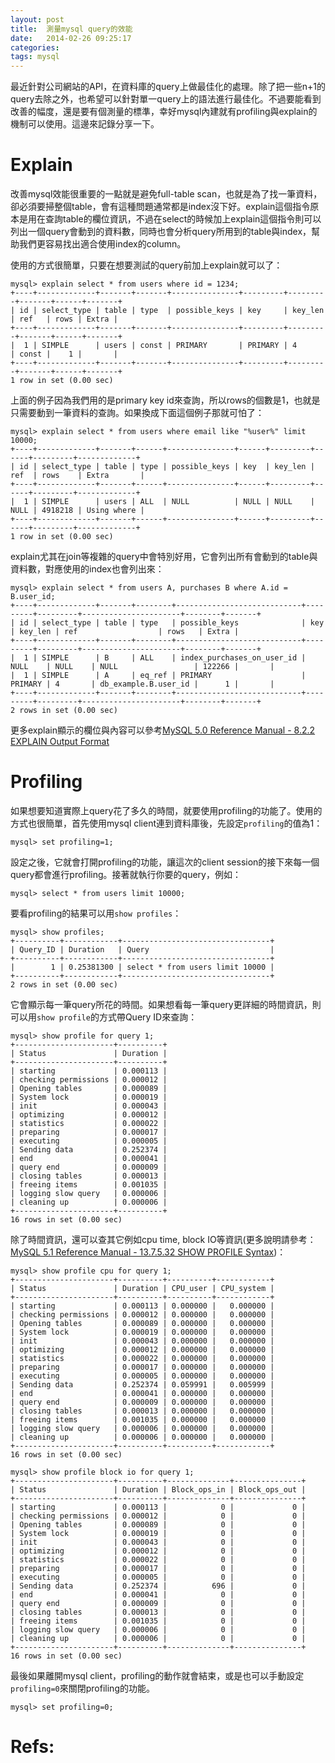 ```yaml
---
layout: post
title:  測量mysql query的效能
date:   2014-02-26 09:25:17
categories:
tags: mysql
---
```


最近針對公司網站的API，在資料庫的query上做最佳化的處理。除了把一些n+1的query去除之外，也希望可以針對單一query上的語法進行最佳化。不過要能看到改善的幅度，還是要有個測量的標準，幸好mysql內建就有profiling與explain的機制可以使用。這邊來記錄分享一下。

# Explain

改善mysql效能很重要的一點就是避免full-table scan，也就是為了找一筆資料，卻必須要掃整個table，會有這種問題通常都是index沒下好。explain這個指令原本是用在查詢table的欄位資訊，不過在select的時候加上explain這個指令則可以列出一個query會動到的資料數，同時也會分析query所用到的table與index，幫助我們更容易找出適合使用index的column。

使用的方式很簡單，只要在想要測試的query前加上explain就可以了：

    mysql> explain select * from users where id = 1234;
    +----+-------------+-------+-------+---------------+---------+---------+-------+------+-------+
    | id | select_type | table | type  | possible_keys | key     | key_len | ref   | rows | Extra |
    +----+-------------+-------+-------+---------------+---------+---------+-------+------+-------+
    |  1 | SIMPLE      | users | const | PRIMARY       | PRIMARY | 4       | const |    1 |       |
    +----+-------------+-------+-------+---------------+---------+---------+-------+------+-------+
    1 row in set (0.00 sec)

上面的例子因為我們用的是primary key id來查詢，所以rows的個數是1，也就是只需要動到一筆資料的查詢。如果換成下面這個例子那就可怕了：

    mysql> explain select * from users where email like "%user%" limit 10000;
    +----+-------------+-------+------+---------------+------+---------+------+---------+-------------+
    | id | select_type | table | type | possible_keys | key  | key_len | ref  | rows    | Extra       |
    +----+-------------+-------+------+---------------+------+---------+------+---------+-------------+
    |  1 | SIMPLE      | users | ALL  | NULL          | NULL | NULL    | NULL | 4918218 | Using where |
    +----+-------------+-------+------+---------------+------+---------+------+---------+-------------+
    1 row in set (0.00 sec)

explain尤其在join等複雜的query中會特別好用，它會列出所有會動到的table與資料數，對應使用的index也會列出來：

    mysql> explain select * from users A, purchases B where A.id = B.user_id;
    +----+-------------+-------+--------+----------------------------+---------+---------+----------------------+--------+-------+
    | id | select_type | table | type   | possible_keys              | key     | key_len | ref                  | rows   | Extra |
    +----+-------------+-------+--------+----------------------------+---------+---------+----------------------+--------+-------+
    |  1 | SIMPLE      | B     | ALL    | index_purchases_on_user_id | NULL    | NULL    | NULL                 | 122266 |       |
    |  1 | SIMPLE      | A     | eq_ref | PRIMARY                    | PRIMARY | 4       | db_example.B.user_id |      1 |       |
    +----+-------------+-------+--------+----------------------------+---------+---------+----------------------+--------+-------+
    2 rows in set (0.00 sec)

更多explain顯示的欄位與內容可以參考[MySQL 5.0 Reference Manual - 8.2.2 EXPLAIN Output Format][doc-explain]

# Profiling

如果想要知道實際上query花了多久的時間，就要使用profiling的功能了。使用的方式也很簡單，首先使用mysql client連到資料庫後，先設定`profiling`的值為1：

    mysql> set profiling=1;

設定之後，它就會打開profiling的功能，讓這次的client session的接下來每一個query都會進行profiling。接著就執行你要的query，例如：

    mysql> select * from users limit 10000;

要看profiling的結果可以用`show profiles`：

    mysql> show profiles;
    +----------+------------+---------------------------------+
    | Query_ID | Duration   | Query                           |
    +----------+------------+---------------------------------+
    |        1 | 0.25381300 | select * from users limit 10000 |
    +----------+------------+---------------------------------+
    2 rows in set (0.00 sec)

它會顯示每一筆query所花的時間。如果想看每一筆query更詳細的時間資訊，則可以用`show profile`的方式帶Query ID來查詢：

    mysql> show profile for query 1;
    +----------------------+----------+
    | Status               | Duration |
    +----------------------+----------+
    | starting             | 0.000113 |
    | checking permissions | 0.000012 |
    | Opening tables       | 0.000089 |
    | System lock          | 0.000019 |
    | init                 | 0.000043 |
    | optimizing           | 0.000012 |
    | statistics           | 0.000022 |
    | preparing            | 0.000017 |
    | executing            | 0.000005 |
    | Sending data         | 0.252374 |
    | end                  | 0.000041 |
    | query end            | 0.000009 |
    | closing tables       | 0.000013 |
    | freeing items        | 0.001035 |
    | logging slow query   | 0.000006 |
    | cleaning up          | 0.000006 |
    +----------------------+----------+
    16 rows in set (0.00 sec)

除了時間資訊，還可以查其它例如cpu time, block IO等資訊(更多說明請參考：[MySQL 5.1 Reference Manual - 13.7.5.32 SHOW PROFILE Syntax][doc-show-profile])：

    mysql> show profile cpu for query 1;
    +----------------------+----------+----------+------------+
    | Status               | Duration | CPU_user | CPU_system |
    +----------------------+----------+----------+------------+
    | starting             | 0.000113 | 0.000000 |   0.000000 |
    | checking permissions | 0.000012 | 0.000000 |   0.000000 |
    | Opening tables       | 0.000089 | 0.000000 |   0.000000 |
    | System lock          | 0.000019 | 0.000000 |   0.000000 |
    | init                 | 0.000043 | 0.000000 |   0.000000 |
    | optimizing           | 0.000012 | 0.000000 |   0.000000 |
    | statistics           | 0.000022 | 0.000000 |   0.000000 |
    | preparing            | 0.000017 | 0.000000 |   0.000000 |
    | executing            | 0.000005 | 0.000000 |   0.000000 |
    | Sending data         | 0.252374 | 0.059991 |   0.005999 |
    | end                  | 0.000041 | 0.000000 |   0.000000 |
    | query end            | 0.000009 | 0.000000 |   0.000000 |
    | closing tables       | 0.000013 | 0.000000 |   0.000000 |
    | freeing items        | 0.001035 | 0.000000 |   0.000000 |
    | logging slow query   | 0.000006 | 0.000000 |   0.000000 |
    | cleaning up          | 0.000006 | 0.000000 |   0.000000 |
    +----------------------+----------+----------+------------+
    16 rows in set (0.00 sec)

    mysql> show profile block io for query 1;
    +----------------------+----------+--------------+---------------+
    | Status               | Duration | Block_ops_in | Block_ops_out |
    +----------------------+----------+--------------+---------------+
    | starting             | 0.000113 |            0 |             0 |
    | checking permissions | 0.000012 |            0 |             0 |
    | Opening tables       | 0.000089 |            0 |             0 |
    | System lock          | 0.000019 |            0 |             0 |
    | init                 | 0.000043 |            0 |             0 |
    | optimizing           | 0.000012 |            0 |             0 |
    | statistics           | 0.000022 |            0 |             0 |
    | preparing            | 0.000017 |            0 |             0 |
    | executing            | 0.000005 |            0 |             0 |
    | Sending data         | 0.252374 |          696 |             0 |
    | end                  | 0.000041 |            0 |             0 |
    | query end            | 0.000009 |            0 |             0 |
    | closing tables       | 0.000013 |            0 |             0 |
    | freeing items        | 0.001035 |            0 |             0 |
    | logging slow query   | 0.000006 |            0 |             0 |
    | cleaning up          | 0.000006 |            0 |             0 |
    +----------------------+----------+--------------+---------------+
    16 rows in set (0.00 sec)

最後如果離開mysql client，profiling的動作就會結束，或是也可以手動設定`profiling=0`來關閉profiling的功能。

    mysql> set profiling=0;

# Refs:

[doc-show-profile]: https://dev.mysql.com/doc/refman/5.5/en/show-profile.html
[doc-explain]: https://dev.mysql.com/doc/refman/5.0/en/explain-output.html 
